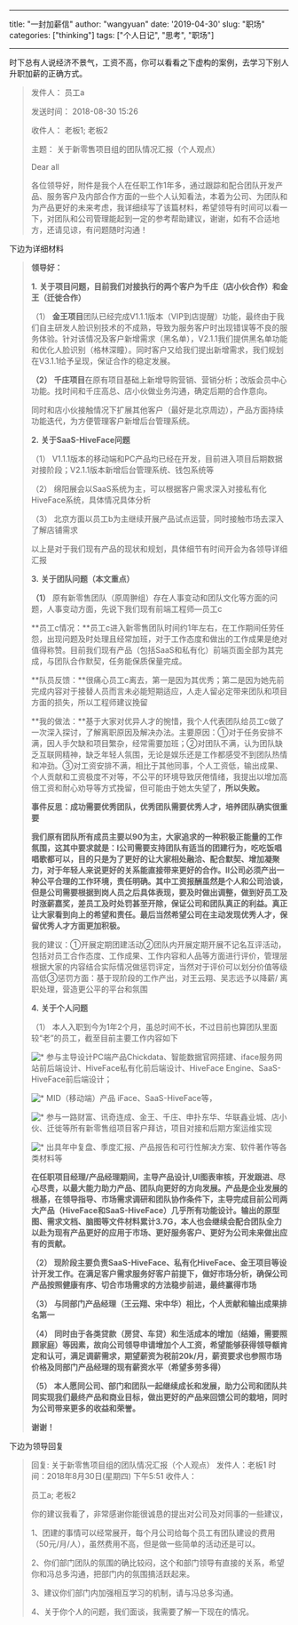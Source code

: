 
---
title: "一封加薪信"
author: "wangyuan"
date: '2019-04-30'
slug: "职场"
categories: ["thinking"]
tags:  ["个人日记", "思考", "职场"]

---


时下总有人说经济不景气，工资不高，你可以看看之下虚构的案例，去学习下别人升职加薪的正确方式。

> 发件人： 员工a
>
> 发送时间： 2018-08-30 15:26
>
> 收件人： 老板1; 老板2
>
> 主题： 关于新零售项目组的团队情况汇报（个人观点）
>
> Dear all 
>
>  
>
> 各位领导好，附件是我个人在任职工作1年多，通过跟踪和配合团队开发产品、服务客户及内部合作方面的一些个人认知看法，本着为公司、为团队和为产品更好的未来考虑，我详细续写了该篇材料，希望领导有时间可以看一下，对团队和公司管理能起到一定的参考帮助建议，谢谢，如有不合适地方，还请见谅，有问题随时沟通！

下边为详细材料

> **领导好：**
>
> **1.**    **关于项目问题，目前我们对接执行的两个客户为千庄（店小伙合作）和金王（迁徙合作）**
>
> （1）     **金王项目**团队已经完成V1.1.1版本（VIP到店提醒）功能，最终由于我们自主研发人脸识别技术的不成熟，导致为服务客户时出现错误等不良的服务体验。针对该情况及客户新增需求（黑名单），V2.1.1我们提供黑名单功能和优化人脸识别（格林深瞳）。同时客户又给我们提出新增需求，我们规划在V3.1.1给予呈现，保证合作的稳定发展。
>
> **（2）**    **千庄项目**在原有项目基础上新增导购营销、营销分析；改版会员中心功能。找时间和千庄高总、店小伙做业务沟通，确定后期的合作意向。
>
> 同时和店小伙接触情况下扩展其他客户（最好是北京周边），产品方面持续功能迭代，为方便管理客户新增后台管理系统。
>
> **2.**    **关于SaaS-HiveFace问题**
>
> （1）     V1.1.1版本的移动端和PC产品均已经在开发，目前进入项目后期数据对接阶段；V2.1.1版本新增后台管理系统、钱包系统等
>
> （2）     绵阳展会以SaaS系统为主，可以根据客户需求深入对接私有化HiveFace系统，具体情况具体分析
>
> （3）     北京方面以员工b为主继续开展产品试点运营，同时接触市场去深入了解店铺需求
>
>  
>
> 以上是对于我们现有产品的现状和规划，具体细节有时间开会为各领导详细汇报
>
> **3.**    **关于团队问题（本文重点）**
>
> **（1）**    原有新零售团队（原周翀组）存在人事变动和团队文化等方面的问题，人事变动方面，先说下我们现有前端工程师—员工c
>
> **员工c情况：**员工c进入新零售团队时间约1年左右，在工作期间任劳任怨，出现问题及时处理且经常加班，对于工作态度和做出的工作成果是绝对值得称赞。目前我们现有产品（包括SaaS和私有化）前端页面全部为其完成，与团队合作默契，任务能保质保量完成。
>
> **队员反馈：**很痛心员工c离去，第一是因为其优秀；第二是因为她先前完成内容对于接替人员而言未必能短期适应，人走人留必定带来团队和项目方面的损失，所以工程师建议挽留
>
> **我的做法：**基于大家对优异人才的惋惜，我个人代表团队给员工c做了一次深入探讨，了解离职原因及解决办法。主要原因：①对于任务安排不满，因人手欠缺和项目繁杂，经常需要加班；②对团队不满，认为团队缺乏互联网精神，缺乏年轻人氛围，无论是娱乐还是工作都感受不到团队热情和冲劲。③对工资安排不满，相比于其他同事，个人工资低，输出成果、个人贡献和工资极度不对等，不公平的环境导致厌倦情绪，我提出以增加高倍工资和耐心劝导等方式挽留，但可能由于她太失望了，**所以失败。**
>
>  
>
> **事件反思：成功需要优秀团队，优秀团队需要优秀人才，培养团队确实很重要**
>
> **我们原有团队所有成员主要以90为主，大家追求的一种积极正能量的工作氛围，这其中要求就是：Ⅰ公司需要支持团队有适当的团建行为，吃吃饭唱唱歌都可以，目的只是为了更好的让大家相处融洽、配合默契、增加凝聚力，对于年轻人来说更好的关系能直接带来更好的合作。Ⅱ公司必须产出一种公平合理的工作环境，责任明确。其中工资报酬虽然是个人和公司洽谈，但是公司需要根据到岗人员之后具体表现，要及时做出调整，做到好员工及时涨薪嘉奖，差员工及时处罚甚至开除，保证公司和团队真正的利益。真正让大家看到向上的希望和责任。最后当然希望公司在主动发现优秀人才，保留优秀人才方面更加积极。**
>
>  
>
> 我的建议：①开展定期团建活动②团队内开展定期开展不记名互评活动，包括对员工合作态度、工作成果、工作内容和人品等方面进行评价，管理层根据大家的内容结合实际情况做惩罚评定，当然对于评价可以划分价值等级高低③惩罚方面：基于现阶段的工作产出，对王云翔、吴志远予以降薪/ 离职处理，营造更公平的平台和氛围
>
>  
>
> **4.**    **关于个人问题**
>
> （1）     本人入职到今为1年2个月，虽总时间不长，不过目前也算团队里面较“老”的员工，截至目前主要工作内容如下
>
> ![*](file:////Users/wangyuan/Library/Group%20Containers/UBF8T346G9.Office/TemporaryItems/msohtmlclip/clip_image001.gif)  参与主导设计PC端产品Chickdata、智能数据官网搭建、iface服务网站前后端设计、HiveFace私有化前后端设计、HiveFace Engine、SaaS-HiveFace前后端设计；
>
> ![*](file:////Users/wangyuan/Library/Group%20Containers/UBF8T346G9.Office/TemporaryItems/msohtmlclip/clip_image001.gif)  MID（移动端）产品 iFace、SaaS-HiveFace等，
>
> ![*](file:////Users/wangyuan/Library/Group%20Containers/UBF8T346G9.Office/TemporaryItems/msohtmlclip/clip_image001.gif)  参与一路财富、讯奇连成、金王、千庄、申扑东华、华联鑫业城、店小伙、迁徙等所有新零售组项目客户拜访，项目对接和后期方案运维实现
>
> ![*](file:////Users/wangyuan/Library/Group%20Containers/UBF8T346G9.Office/TemporaryItems/msohtmlclip/clip_image001.gif)  出具年中复盘、季度汇报、产品报告和可行性解决方案、软件著作等各类材料等
>
> **在任职项目经理/产品经理期间，主导产品设计,UI图表审核，开发跟进、尽心尽责，以最大能力助力产品、团队向更好的方向发展。产品是企业发展的根基，在领导指导、市场需求调研和团队协作条件下，主导完成目前公司两大产品（HiveFace和SaaS-HiveFace）几乎所有功能设计。输出的原型图、需求文档、脑图等文件材料累计3.7G，本人也会继续会配合团队全力以赴为现有产品更好的应用于市场、更好服务客户、更好为公司未来做出应有的贡献。**
>
> **（2）**    **现阶段主要负责SaaS-HiveFace、私有化HiveFace、金王项目等设计开发工作。在满足客户需求服务好客户前提下，做好市场分析，确保公司产品按照健康有序、切合市场需求的方法稳步前进，最终赢得市场**
>
> **（3）**    **与同部门产品经理（王云翔、宋中华）相比，个人贡献和输出成果排名第一**
>
> **（4）**    **同时由于各类贷款（房贷、车贷）和生活成本的增加（结婚，需要照顾家庭）等因素，故向公司领导申请增加个人工资，希望能够获得领导额肯定和认可，满足调薪需求，期望薪资为税前20k/月，薪资要求也参照市场价格及同部门产品经理的现有薪资水平（希望多劳多得）**
>
> **（5）**    **本人愿同公司、部门和团队一起继续成长和发展，助力公司和团队共同实现我们最终产品和商业目标，做出更好的产品来回馈公司的栽培，同时为公司带来更多的收益和荣誉。**
>
>  
>
>  
>
> **谢谢！**
>
>  

下边为领导回复

> 回复: 关于新零售项目组的团队情况汇报（个人观点） 
> 发件人：老板1
> 时   间：2018年8月30日(星期四) 下午5:51
> 收件人： 
>
> 员工a; 老板2
>
> 你的建议我看了，非常感谢你能很诚恳的提出对公司及对同事的一些建议，
>
> 1、团建的事情可以经常展开，每个月公司给每个员工有团队建设的费用（50元/月/人），虽然费用不高，但是做一些简单的活动还是可以。
>
> 2、你们部门团队的氛围的确比较闷，这个和部门领导有直接的关系，希望你和冯总多沟通，把部门内的氛围搞活跃起来。
>
> 3、建议你们部门内加强相互学习的机制，请与冯总多沟通。
>
> 4、关于你个人的问题，我们面谈，我需要了解一下现在的情况。
